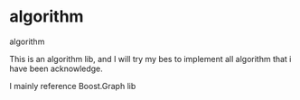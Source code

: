 # algorithm
algorithm


This is an algorithm lib, and I will try my bes to  implement all algorithm that i have been acknowledge.


I mainly reference Boost.Graph lib

